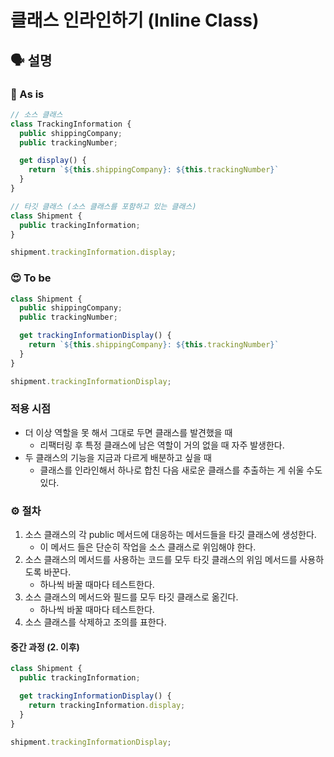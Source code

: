 # 클래스 인라인하기 (Inline Class)

## 🗣 설명

### 🧐 As is

```js
// 소스 클래스
class TrackingInformation {
  public shippingCompany;
  public trackingNumber;

  get display() {
    return `${this.shippingCompany}: ${this.trackingNumber}`
  }
}

// 타깃 클래스 (소스 클래스를 포함하고 있는 클래스)
class Shipment {
  public trackingInformation;
}

shipment.trackingInformation.display;
```

### 😍 To be

```js
class Shipment {
  public shippingCompany;
  public trackingNumber;

  get trackingInformationDisplay() {
    return `${this.shippingCompany}: ${this.trackingNumber}`
  }
}

shipment.trackingInformationDisplay;
```

### 적용 시점

- 더 이상 역할을 못 해서 그대로 두면 클래스를 발견했을 때
  - 리팩터링 후 특정 클래스에 남은 역할이 거의 없을 때 자주 발생한다.
- 두 클래스의 기능을 지금과 다르게 배분하고 싶을 때
  - 클래스를 인라인해서 하나로 합친 다음 새로운 클래스를 추출하는 게 쉬울 수도 있다.

### ⚙️ 절차

1. 소스 클래스의 각 public 메서드에 대응하는 메서드들을 타깃 클래스에 생성한다.
   - 이 메서드 들은 단순히 작업을 소스 클래스로 위임해야 한다.
2. 소스 클래스의 메서드를 사용하는 코드를 모두 타깃 클래스의 위임 메서드를 사용하도록 바꾼다.
   - 하나씩 바꿀 때마다 테스트한다.
3. 소스 클래스의 메서드와 필드를 모두 타깃 클래스로 옮긴다.
   - 하나씩 바꿀 때마다 테스트한다.
4. 소스 클래스를 삭제하고 조의를 표한다.

#### 중간 과정 (2. 이후)

```js
class Shipment {
  public trackingInformation;

  get trackingInformationDisplay() {
    return trackingInformation.display;
  }
}

shipment.trackingInformationDisplay;
```
